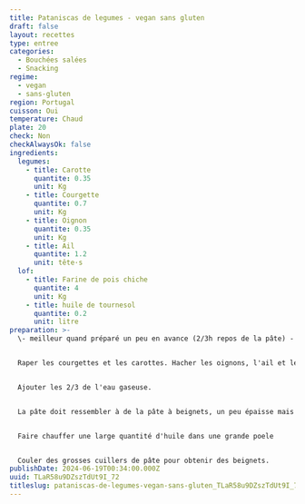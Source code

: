 ```yaml
---
title: Pataniscas de legumes - vegan sans gluten
draft: false
layout: recettes
type: entree
categories:
  - Bouchées salées
  - Snacking
regime:
  - vegan
  - sans-gluten
region: Portugal
cuisson: Oui
temperature: Chaud
plate: 20
check: Non
checkAlwaysOk: false
ingredients:
  legumes:
    - title: Carotte
      quantite: 0.35
      unit: Kg
    - title: Courgette
      quantite: 0.7
      unit: Kg
    - title: Oignon
      quantite: 0.35
      unit: Kg
    - title: Ail
      quantite: 1.2
      unit: tête·s
  lof:
    - title: Farine de pois chiche
      quantite: 4
      unit: Kg
    - title: huile de tournesol
      quantite: 0.2
      unit: litre
preparation: >-
  \- meilleur quand préparé un peu en avance (2/3h repos de la pâte) -


  Raper les courgettes et les carottes. Hacher les oignons, l'ail et le persil. Dans un grand récipent, ajouter les épices et la levure au reste, bien mélanger. Ajouter la farine et remélanger jusqu'à avoir une texture homogène.


  Ajouter les 2/3 de l'eau gaseuse. 


  La pâte doit ressembler à de la pâte à beignets, un peu épaisse mais pas trop. Le dernier tiers d'eau pour rectifier.


  Faire chauffer une large quantité d'huile dans une grande poele


  Couler des grosses cuillers de pâte pour obtenir des beignets.
publishDate: 2024-06-19T00:34:00.000Z
uuid: TLaR58u9DZszTdUt9I_72
titleslug: pataniscas-de-legumes-vegan-sans-gluten_TLaR58u9DZszTdUt9I_72
---
```


